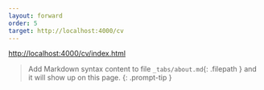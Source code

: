 ```yaml
---
layout: forward
order: 5
target: http://localhost:4000/cv
---
```

[http://localhost:4000/cv/index.html](./../cv/index.html)
> Add Markdown syntax content to file `_tabs/about.md`{: .filepath } and it will show up on this page.
{: .prompt-tip }
